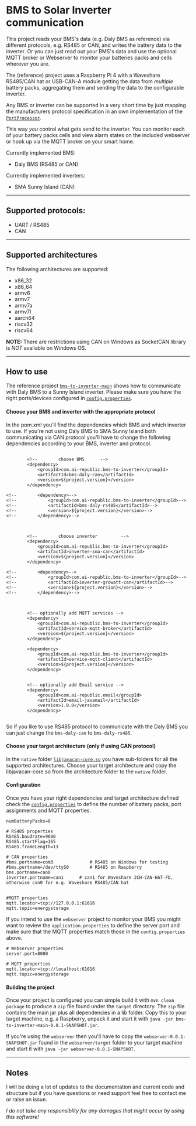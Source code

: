 # BMS to Solar Inverter communication

This project reads your BMS's data (e.g. Daly BMS as reference) via different protocols, e.g. RS485 or CAN, and writes the battery data to the inverter.
Or you can just read out your BMS's data and use the optional MQTT broker or Webserver to monitor your batteries packs and cells wherever you are.

The (reference) project uses a Raspberry Pi 4 with a Waveshare RS485/CAN hat or USB-CAN-A module getting the data from _multiple_ battery packs, aggregating them and sending the data to the configurable inverter.

Any BMS or inverter can be supported in a very short time by just mapping the manufacturers protocol specification in an own implementation of the [`PortProcessor`](https://github.com/ai-republic/bms-to-inverter/blob/main/core-api/src/main/java/com/airepublic/bmstoinverter/core/PortProcessor.java).

This way _you_ control what gets send to the inverter.
You can monitor each of your battery packs cells and view alarm states on the included webserver or hook up via the MQTT broker on your smart home.

Currently implemented BMS:
* Daly BMS (RS485 or CAN)

Currently implemented inverters:
* SMA Sunny Island (CAN)

----------

## Supported protocols:
* UART / RS485
* CAN

----------

## Supported architectures

The following architectures are supported:
* x86_32 
* x86_64
* armv6
* armv7
* armv7a
* armv7l 
* aarch64
* riscv32
* riscv64

**NOTE:** There are restrictions using CAN on Windows as SocketCAN library is *NOT* available on Windows OS.

----------

## How to use
The reference project [`bms-to-inverter-main`](https://github.com/ai-republic/bms-to-inverter/blob/main/bms-to-inverter-main) shows how to communicate with Daly BMS to a Sunny Island inverter. Please make sure you have the right ports/devices configured in [`config.properties`](https://github.com/ai-republic/bms-to-inverter/blob/main/bms-to-inverter-main/src/main/resources/config.properties).

#### Choose your BMS and inverter with the appropriate protocol
In the pom.xml you'll find the dependencies which BMS and which inverter to use. If you're not using Daly BMS to SMA Sunny Island both communicating via CAN protocol you'll have to change the following dependencies according to your BMS, inverter and protocol.

```

		<!--		choose BMS 		-->
		<dependency>
			<groupId>com.ai-republic.bms-to-inverter</groupId>
			<artifactId>bms-daly-can</artifactId>
			<version>${project.version}</version>
		</dependency>
		
<!--		<dependency>-->
<!--			<groupId>com.ai-republic.bms-to-inverter</groupId>-->
<!--			<artifactId>bms-daly-rs485</artifactId>-->
<!--			<version>${project.version}</version>-->
<!--		</dependency>-->



		<!--		choose inverter			-->
		<dependency>
			<groupId>com.ai-republic.bms-to-inverter</groupId>
			<artifactId>inverter-sma-can</artifactId>
			<version>${project.version}</version>
		</dependency>
		
<!--		<dependency>-->
<!--			<groupId>com.ai-republic.bms-to-inverter</groupId>-->
<!--			<artifactId>inverter-growatt-can</artifactId>-->
<!--			<version>${project.version}</version>-->
<!--		</dependency>-->



		<!-- optionally add MQTT services -->
		<dependency>
			<groupId>com.ai-republic.bms-to-inverter</groupId>
			<artifactId>service-mqtt-broker</artifactId>
			<version>${project.version}</version>
		</dependency>

		<dependency>
			<groupId>com.ai-republic.bms-to-inverter</groupId>
			<artifactId>service-mqtt-client</artifactId>
			<version>${project.version}</version>
		</dependency>

		
		<!-- optionally add Email service -->
		<dependency>
			<groupId>com.ai-republic.email</groupId>
			<artifactId>email-javamail</artifactId>
			<version>1.0.0</version>
		</dependency>


```

So if you like to use RS485 protocol to communicate with the Daly BMS you can just change the `bms-daly-can` to `bms-daly-rs485`.

#### Choose your target architecture (only if using CAN protocol)
In the `native` folder  [`libjavacan-core.so`](https://github.com/ai-republic/bms-to-inverter/blob/main/protocol-can/src/main/resources/native) you have sub-folders for all the supported architectures. Choose your target architecture and copy the libjavacan-core.so from the architecture folder to the `native` folder.

#### Configuration
Once you have your right dependencies and target architecture defined check the [`config.properties`](https://github.com/ai-republic/bms-to-inverter/blob/main/bms-to-inverter-main/src/main/resources/config.properties) to define the number of battery packs, port assignments and MQTT properties.

```
numBatteryPacks=8

# RS485 properties
RS485.baudrate=9600
RS485.startFlag=165
RS485.frameLength=13

# CAN properties
#bms.portname=com3				# RS485 on Windows for testing
#bms.portname=/dev/ttyS0		# RS485 on Raspberry
bms.portname=can0
inverter.portname=can1		# can1 for Waveshare 2CH-CAN-HAT-FD, otherwise can0 for e.g. Waveshare RS485/CAN hat


#MQTT properties
mqtt.locator=tcp://127.0.0.1:61616
mqtt.topic=energystorage
```

If you intend to use the `webserver` project to monitor your BMS you might want to review the `application.properties` to define the server port and make sure that the MQTT properties match those in the `config.properties` above.

```
# Webserver properties
server.port=8080

# MQTT properties
mqtt.locator=tcp://localhost:61616
mqtt.topic=energystorage
```


#### Building the project

Once your project is configured you can simple build it with `mvn clean package` to produce a `zip` file found under the `target` directory.
The `zip` file contains the main jar plus all dependencies in a lib folder.
Copy this to your target machine, e.g. a Raspberry, unpack it and start it with `java -jar bms-to-inverter-main-0.0.1-SNAPSHOT.jar`.

If you're using the `webserver` then you'll have to copy the `webserver-0.0.1-SNAPSHOT.jar` found in the `webserver/target` folder to your target machine and start it with `java -jar webserver-0.0.1-SNAPSHOT`.

----------

## Notes
I will be doing a lot of updates to the documentation and current code and structure but if you have questions or need support feel free to contact me or raise an issue.


*I do not take any responsiblity for any damages that might occur by using this software!*
